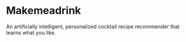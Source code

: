 # Makemeadrink
An artificially intelligent, personalized cocktail recipe recommender that learns what you like.
